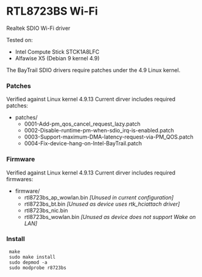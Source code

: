 # RTL8723BS Wi-Fi
Realtek SDIO Wi-Fi driver

Tested on:
- Intel Compute Stick STCK1A8LFC
- Alfawise X5 (Debian 9 kernel 4.9)

The BayTrail SDIO drivers require patches under the 4.9 Linux kernel.

### Patches
Verified against Linux kernel 4.9.13
Current dirver includes required patches:
- patches/
  - 0001-Add-pm_qos_cancel_request_lazy.patch
  - 0002-Disable-runtime-pm-when-sdio_irq-is-enabled.patch
  - 0003-Support-maximum-DMA-latency-request-via-PM_QOS.patch
  - 0004-Fix-device-hang-on-Intel-BayTrail.patch


### Firmware
Verified against Linux kernel 4.9.13
Current dirver includes required firmwares:
- firmware/
  - rtl8723bs_ap_wowlan.bin		*[Unused in current configuration]*
  - rtl8723bs_bt.bin				*[Unused as device uses rtk_hciattach driver]*
  - rtl8723bs_nic.bin
  - rtl8723bs_wowlan.bin		*[Unused as device does not support Wake on LAN]*


### Install
```
 make
 sudo make install
 sudo depmod -a
 sudo modprobe r8723bs
 
 ```
